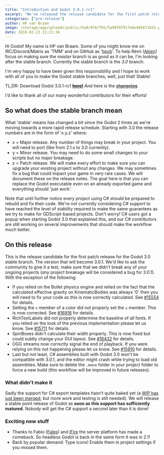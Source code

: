```yaml
---
title: "Introduction and Godot 3.0.1-rc1"
excerpt: "We've released the release candidate for the first patch release of the Godot 3.0 branch. This is what is going to be 3.0.1. We've added many fixes and some enhancements to make your lives as Godot users (even) better. Please see the article for details on the release and we'd like to ask all our users to test!"
categories: ["pre-release"]
author: HP van Braam
image: /storage/app/uploads/public/5a9/078/f91/5a9078f917e6e405671833.png
date: 2018-02-23 21:21:34
---
```


Hi Godot! My name is HP van Braam. Some of you might know me on IRC/Discord/Matrix as 'TMM' and on GitHub as '[hpvb](https://github.com/hpvb)'. To help Rémi ([Akien](https://github.com/akien-mga)) focus on making sure the *master* branch is as good as it can be, I'm looking after the stable branch. Currently the stable branch is the *3.0* branch.

I'm very happy to have been given this responsibility and I hope to work with all of you to make the Godot stable branches, well, just that! Stable!

TL;DR: Download Godot 3.0.1-rc1 [~~**here!**~~](https://download.tuxfamily.org/godotengine/3.0.1/rc1/) And here is the [~~changelog~~](https://download.tuxfamily.org/godotengine/3.0.1/rc1/Godot_v3.0.1-rc1_changelog.txt).

I'd like to thank all of our many wonderful contributors for their efforts!

## So what does the stable branch mean

What 'stable' means has changed a bit since the Godot 2 times as we're moving towards a more rapid release schedule. Starting with 3.0 the release numbers are in the form of 'x.y.z' where:
* x = Major release. Any number of things may break in your project. You will need to port (like from 2.1.x to 3.0 currently).
* y = Minor release. You may need to do some small changes to your scripts but no major breakage.
* z = Patch release. We will make every effort to make sure you can upgrade your existing project without any changes. We may sometimes fix a bug that could impact your game in very rare cases. We will document these on the release notes. The goal here is that you can replace the Godot executable even on an already exported game and everything should 'just work'.

Note that until further notice every project using C# should be prepared to rebuild and fix their code. We're not currently considering C# support to have reached the level of stability required to make the same guarantees as we try to make for GDScript-based projects. Don't worry! C# users got a popup when starting Godot 3.0 that explained this, and our C# contributors are still working on several improvements that should make the workflow much better.

## On this release

This is the release candidate for the first patch release for the Godot 3.0 stable branch. The version that will become 3.0.1. We'd like to ask the community to give it a test, make sure that we didn't break any of your ongoing projects (*any* project breakage will be considered a bug for 3.0.1). With the exception of the following:

* If you relied on the Bullet physics engine and relied on the fact that the calculated effective gravity on KinematicBodies was always '0' then you will need to fix your code as this is now correctly calculated. See [#15554](https://github.com/godotengine/godot/issues/15554) for details.
* Setting the `v` member of a color did not properly set the `s` member. This is now corrected. See [#16916](https://github.com/godotengine/godot/pull/16916) for details.
* RichTextLabels did not properly determine the baseline of all fonts. If you relied on the look of the previous implementation please let us know. See [#15711](https://github.com/godotengine/godot/pull/15711) for details.
* SpinBoxes didn't calculate their width properly. This is now fixed but could subtly change your GUI layout. See [#16432](https://github.com/godotengine/godot/pull/16432) for details.
* OGG streams now correctly signal the end of playback. If you were relying on this not happening please let us know. See [#15910](https://github.com/godotengine/godot/pull/15910) for details.
* Last but not least, C# assemblies built with Godot 3.0 won't be compatible with 3.0.1, and the editor might crash while trying to load old assemblies. Make sure to delete the `.mono` folder in your project folder to force a new build (this workflow will be improved in future releases).

### What didn't make it

Sadly the support for C# export templates hasn't quite baked yet (a [WIP has just been merged](https://github.com/godotengine/godot/pull/16920), but more work and testing is still needed). We will release a stable point release of Godot as **soon as this support has sufficiently matured**. Nobody will get the C# support a second later than it is done!

### Exciting new stuff

* Thanks to Fabio ([Fales](https://github.com/faless)) and [iFire](https://github.com/fire) the server platform has made a comeback. So headless Godot is back in the same form it was in 2.1!
* Back by popular demand: Type icons! Enable them in project settings if you missed them.
